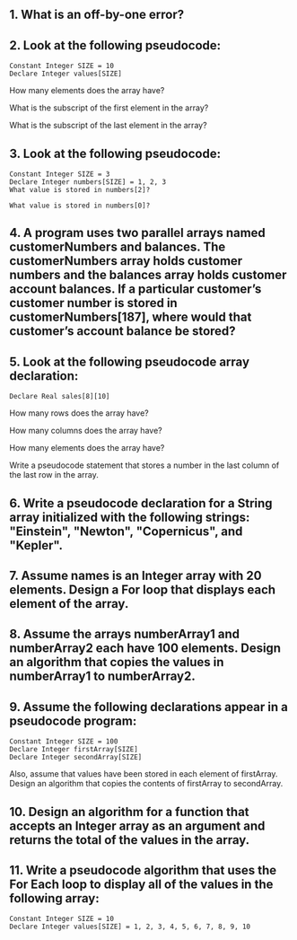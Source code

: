 ## 1. What is an off-by-one error?

## 2.  Look at the following pseudocode:
```
Constant Integer SIZE = 10
Declare Integer values[SIZE]
```
How many elements does the array have?

What is the subscript of the first element in the array?

What is the subscript of the last element in the array?

## 3. Look at the following pseudocode:
```
Constant Integer SIZE = 3
Declare Integer numbers[SIZE] = 1, 2, 3
What value is stored in numbers[2]?

What value is stored in numbers[0]?
```

## 4. A program uses two parallel arrays named customerNumbers and balances. The customerNumbers array holds customer numbers and the balances array holds customer account balances. If a particular customer’s customer number is stored in customerNumbers[187], where would that customer’s account balance be stored?

## 5. Look at the following pseudocode array declaration:
```
Declare Real sales[8][10]
```
How many rows does the array have?

How many columns does the array have?

How many elements does the array have?

Write a pseudocode statement that stores a number in the last column of the last row in the array.

##  6. Write a pseudocode declaration for a String array initialized with the following strings: "Einstein", "Newton", "Copernicus", and "Kepler".

## 7. Assume names is an Integer array with 20 elements. Design a For loop that displays each element of the array.

## 8. Assume the arrays numberArray1 and numberArray2 each have 100 elements. Design an algorithm that copies the values in numberArray1 to numberArray2.


## 9. Assume the following declarations appear in a pseudocode program:
```
Constant Integer SIZE = 100
Declare Integer firstArray[SIZE]
Declare Integer secondArray[SIZE]
```
Also, assume that values have been stored in each element of firstArray. Design an algorithm that copies the contents of firstArray to secondArray.

## 10. Design an algorithm for a function that accepts an Integer array as an argument and returns the total of the values in the array.

## 11. Write a pseudocode algorithm that uses the For Each loop to display all of the values in the following array:
```
Constant Integer SIZE = 10
Declare Integer values[SIZE] = 1, 2, 3, 4, 5, 6, 7, 8, 9, 10
```





